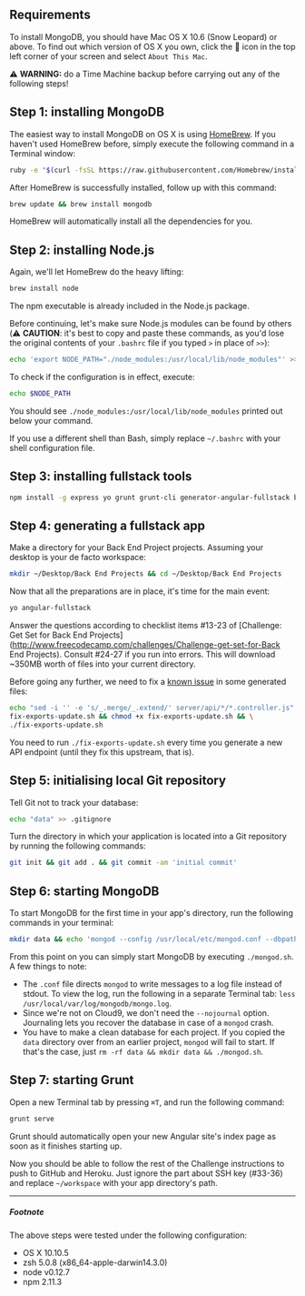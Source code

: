 ## Requirements
To install MongoDB, you should have Mac OS X 10.6 (Snow Leopard) or above. To find out which version of OS X you own, click the  icon in the top left corner of your screen and select `About This Mac`.

:warning: **WARNING:** do a Time Machine backup before carrying out any of the following steps!

## Step 1: installing MongoDB
The easiest way to install MongoDB on OS X is using [HomeBrew](http://brew.sh/). If you haven't used HomeBrew before, simply execute the following command in a Terminal window:
```sh
ruby -e "$(curl -fsSL https://raw.githubusercontent.com/Homebrew/install/master/install)"
```
After HomeBrew is successfully installed, follow up with this command:
```sh
brew update && brew install mongodb
```
HomeBrew will automatically install all the dependencies for you.

## Step 2: installing Node.js
Again, we'll let HomeBrew do the heavy lifting:
```sh
brew install node
```
The npm executable is already included in the Node.js package.

Before continuing, let's make sure Node.js modules can be found by others (:warning: **CAUTION**: it's best to copy and paste these commands, as you'd lose the original contents of your `.bashrc` file if you typed `>` in place of `>>`):
```sh
echo 'export NODE_PATH="./node_modules:/usr/local/lib/node_modules"' >> ~/.bashrc && source ~/.bashrc
```
To check if the configuration is in effect, execute:
```sh
echo $NODE_PATH
```
You should see `./node_modules:/usr/local/lib/node_modules` printed out below your command.

If you use a different shell than Bash, simply replace `~/.bashrc` with your shell configuration file.

## Step 3: installing fullstack tools
```sh
npm install -g express yo grunt grunt-cli generator-angular-fullstack bower
```

## Step 4: generating a fullstack app
Make a directory for your Back End Project projects. Assuming your desktop is your de facto workspace:
```sh
mkdir ~/Desktop/Back End Projects && cd ~/Desktop/Back End Projects
```
Now that all the preparations are in place, it's time for the main event:
```sh
yo angular-fullstack
```
Answer the questions according to checklist items #13-23 of [Challenge: Get Set for Back End Projects](http://www.freecodecamp.com/challenges/Challenge-get-set-for-Back End Projects). Consult #24-27 if you run into errors. This will download ~350MB worth of files into your current directory.

Before going any further, we need to fix a [known issue](https://github.com/clnhll/guidetobasejumps#fixing-exportsupdate) in some generated files:
```sh
echo "sed -i '' -e 's/_.merge/_.extend/' server/api/*/*.controller.js" > \
fix-exports-update.sh && chmod +x fix-exports-update.sh && \
./fix-exports-update.sh
```
You need to run `./fix-exports-update.sh` every time you generate a new API endpoint (until they fix this upstream, that is).

## Step 5: initialising local Git repository
Tell Git not to track your database:
```sh
echo "data" >> .gitignore
```

Turn the directory in which your application is located into a Git repository by running the following commands: 
```sh
git init && git add . && git commit -am 'initial commit'
```

## Step 6: starting MongoDB
To start MongoDB for the first time in your app's directory, run the following commands in your terminal: 
```sh
mkdir data && echo 'mongod --config /usr/local/etc/mongod.conf --dbpath=data --rest "$@" --httpinterface' > mongod.sh && chmod a+x mongod.sh && ./mongod.sh
```
From this point on you can simply start MongoDB by executing `./mongod.sh`. A few things to note:
* The `.conf` file directs `mongod` to write messages to a log file instead of stdout. To view the log, run the following in a separate Terminal tab: `less /usr/local/var/log/mongodb/mongo.log`.
* Since we're not on Cloud9, we don't need the `--nojournal` option. Journaling lets you recover the database in case of a `mongod` crash.
* You have to make a clean database for each project. If you copied the `data` directory over from an earlier project, `mongod` will fail to start. If that's the case, just `rm -rf data && mkdir data && ./mongod.sh`.

## Step 7: starting Grunt
Open a new Terminal tab by pressing `⌘T`, and run the following command:
```sh
grunt serve
```
Grunt should automatically open your new Angular site's index page as soon as it finishes starting up.

Now you should be able to follow the rest of the Challenge instructions to push to GitHub and Heroku. Just ignore the part about SSH key (#33-36) and replace `~/workspace` with your app directory's path.

***

##### Footnote
The above steps were tested under the following configuration:
* OS X 10.10.5
* zsh 5.0.8 (x86_64-apple-darwin14.3.0)
* node v0.12.7
* npm 2.11.3